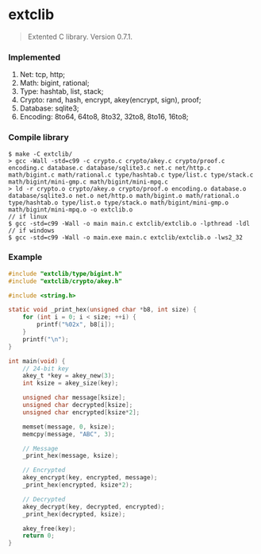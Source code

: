 # extclib
> Extented C library. Version 0.7.1.

### Implemented
1. Net: tcp, http;
2. Math: bigint, rational;
3. Type: hashtab, list, stack;
4. Crypto: rand, hash, encrypt, akey(encrypt, sign), proof;
5. Database: sqlite3;
6. Encoding: 8to64, 64to8, 8to32, 32to8, 8to16, 16to8;

### Compile library
```
$ make -C extclib/
> gcc -Wall -std=c99 -c crypto.c crypto/akey.c crypto/proof.c encoding.c database.c database/sqlite3.c net.c net/http.c math/bigint.c math/rational.c type/hashtab.c type/list.c type/stack.c math/bigint/mini-gmp.c math/bigint/mini-mpq.c
> ld -r crypto.o crypto/akey.o crypto/proof.o encoding.o database.o database/sqlite3.o net.o net/http.o math/bigint.o math/rational.o type/hashtab.o type/list.o type/stack.o math/bigint/mini-gmp.o math/bigint/mini-mpq.o -o extclib.o
// if linux
$ gcc -std=c99 -Wall -o main main.c extclib/extclib.o -lpthread -ldl 
// if windows
$ gcc -std=c99 -Wall -o main.exe main.c extclib/extclib.o -lws2_32
```

### Example
```c
#include "extclib/type/bigint.h"
#include "extclib/crypto/akey.h"

#include <string.h>

static void _print_hex(unsigned char *b8, int size) {
	for (int i = 0; i < size; ++i) {
		printf("%02x", b8[i]);
	}
	printf("\n");
}

int main(void) {
	// 24-bit key
	akey_t *key = akey_new(3);
	int ksize = akey_size(key);

	unsigned char message[ksize];
	unsigned char decrypted[ksize];
	unsigned char encrypted[ksize*2];

	memset(message, 0, ksize);
	memcpy(message, "ABC", 3);

	// Message
	_print_hex(message, ksize);

	// Encrypted
	akey_encrypt(key, encrypted, message);
	_print_hex(encrypted, ksize*2);

	// Decrypted
	akey_decrypt(key, decrypted, encrypted);
	_print_hex(decrypted, ksize);

	akey_free(key);
	return 0;
}
```

